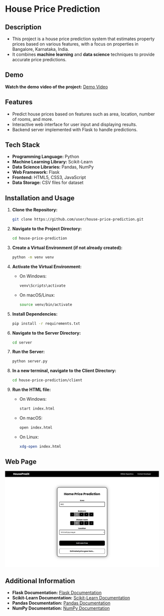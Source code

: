 # House Price Prediction

## Description

- This project is a house price prediction system that estimates property prices based on various features, with a focus on properties in Bangalore, Karnataka, India. 
- It combines **machine learning** and **data science** techniques to provide accurate price predictions.
  
## Demo

**Watch the demo video of the project:**
[Demo Video](https://drive.google.com/file/d/1ErYTNSzSI1jiRFhd3DmnzQNAyV7CnLGw/view?usp=sharing)

## Features

- Predict house prices based on features such as area, location, number of rooms, and more.
- Interactive web interface for user input and displaying results.
- Backend server implemented with Flask to handle predictions.

## Tech Stack

- **Programming Language:** Python
- **Machine Learning Library:** Scikit-Learn
- **Data Science Libraries:** Pandas, NumPy
- **Web Framework:** Flask
- **Frontend:** HTML5, CSS3, JavaScript
- **Data Storage:** CSV files for dataset

## Installation and Usage

1. **Clone the Repository:**
   ```bash
   git clone https://github.com/user/house-price-prediction.git
   ```

2. **Navigate to the Project Directory:**
   ```bash
   cd house-price-prediction
   ```

3. **Create a Virtual Environment (if not already created):**
   ```bash
   python -m venv venv
   ```

4. **Activate the Virtual Environment:**
   - On Windows:
     ```bash
     venv\Scripts\activate
     ```
   - On macOS/Linux:
     ```bash
     source venv/bin/activate
     ```

6. **Install Dependencies:**
   ```bash
   pip install -r requirements.txt
   ```

7. **Navigate to the Server Directory:**
   ```bash
   cd server
   ```

8. **Run the Server:**
   ```bash
   python server.py
   ```

9. **In a new terminal, navigate to the Client Directory:**
   ```bash
   cd house-price-prediction/client
   ```

10. **Run the HTML file:**
    - On Windows:
      ```bash
      start index.html
      ```
    - On macOS:
      ```bash
      open index.html
      ```
    - On Linux:
      ```bash
      xdg-open index.html
      ```
## Web Page
<img src="https://github.com/rakheshkrishna2005/house-price-prediction/blob/main/project%20screenshots/Default%20page.png" alt="Web Page">

## Additional Information

- **Flask Documentation:** [Flask Documentation](https://flask.palletsprojects.com/en/latest/)
- **Scikit-Learn Documentation:** [Scikit-Learn Documentation](https://scikit-learn.org/stable/)
- **Pandas Documentation:** [Pandas Documentation](https://pandas.pydata.org/pandas-docs/stable/)
- **NumPy Documentation:** [NumPy Documentation](https://numpy.org/doc/stable/)
